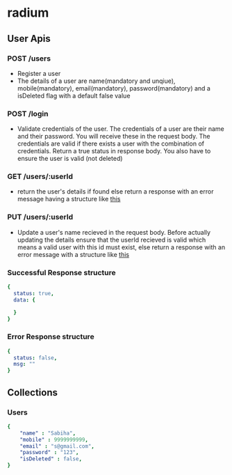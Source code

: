 # radium

## User Apis

### POST /users

- Register a user 
- The details of a user are name(mandatory and unqiue), mobile(mandatory), email(mandatory), password(mandatory) and a isDeleted flag with a default false value

### POST /login

- Validate credentials of the user. The credentials of a user are their name and their password. You will receive these in the request body. The credentials are valid if there exists a user with the combination of credentials. Return a true status in response body. You also have to ensure the user is valid (not deleted) 


### GET /users/:userId
- return the user's details if found else return a response with an error message having a structure like [this](#error-response-structure) 

### PUT /users/:userId

- Update a user's name recieved in the request body. Before actually updating the details ensure that the userId recieved is valid which means a valid user with this id must exist, else return a response with an error message with a structure like [this](#error-response-structure) 

### Successful Response structure
```yaml
{
  status: true,
  data: {

  }
}
```
### Error Response structure
```yaml
{
  status: false,
  msg: ""
}
```

## Collections
### Users
```yaml
{
    "name" : "Sabiha",
    "mobile" : 9999999999,
    "email" : "s@gmail.com",
    "password" : "123",
    "isDeleted" : false,
}
```


